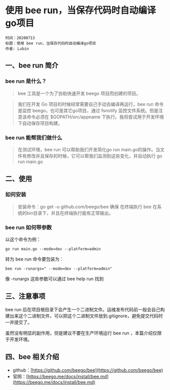 # 使用 bee run，当保存代码时自动编译go项目

    时间：20200713
    标题：使用 bee run，当保存代码时自动编译go项目
    作者: Lubin
 
 ## 一、bee run 简介
 
 ### bee run 是什么？
 
> bee 工具是一个为了协助快速开发 beego 项目而创建的项目。

> 我们在开发 Go 项目的时候经常需要自己手动去编译再运行，bee run 命令是监控 beego，也可是其它go项目，通过 fsnotify 监控文件系统。但是注意该命令必须在 $GOPATH/src/appname 下执行。我将尝试用于开发环境下自动保存项目构建。

### bee run 能帮我们做什么

> 在测试环境，bee run 可以帮助我们开发简化go run main.go的操作。当文件有修改并且保存的时候，它可以帮我们监测到这些变化，并自动执行 go run main.go 

## 二、使用

### 如何安装

> 安装命令：go get -u github.com/beego/bee
> 确保 在终端执行 bee 在系统的bin目录下，并且在终端执行能有正常输出。

### bee run 如何带参数

以这个命令为例：

```
go run main.go --mode=dev --platform=admin 
```

转为 bee run 命令要包装为：

```
bee run -runargs=" --mode=dev --platform=admin"
```

像 -runargs 这些参数可以通过 bee help run 找到

## 三、注意事项

bee run 后在项目根目录下会产生一个二进制文件。运维发布代码前一般会自己构建出来这个二进制文件，可以把这个二进制文件放到.gitignore，避免提交代码时一并提交了。

虽然没有明显的副作用，但是建议不要在生产环境运行 bee run ，本篇介绍仅限于开发环境。

## 四、bee 相关介绍

* github：[https://github.com/beego/bee](https://github.com/beego/bee)
* 官网：[https://beego.me/docs/install/bee.md](https://beego.me/docs/install/bee.md)
    
    